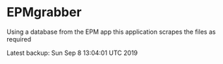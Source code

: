 # EPMgrabber
Using a database from the EPM app this application scrapes the files as required


Latest backup: Sun Sep 8 13:04:01 UTC 2019
